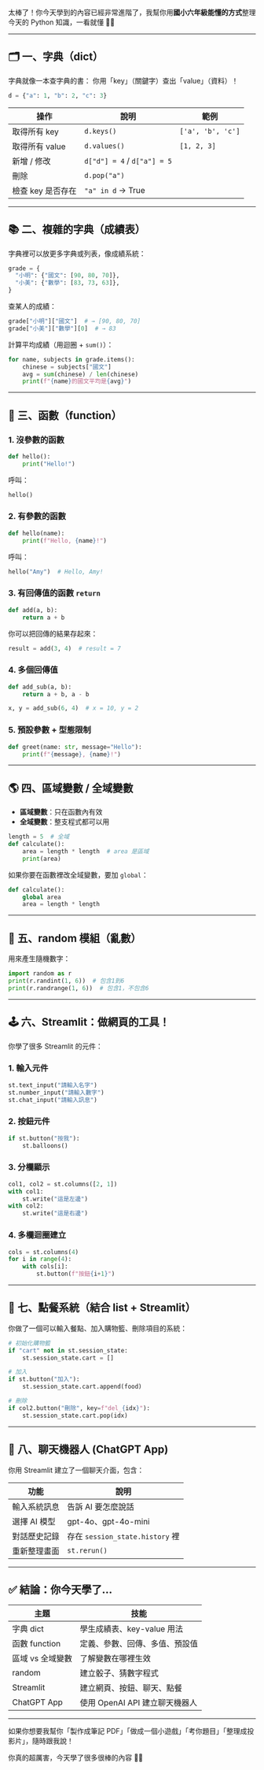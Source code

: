 太棒了！你今天學到的內容已經非常進階了，我幫你用**國小六年級能懂的方式**整理今天的 Python 知識，一看就懂 🧠💡

---

## 🗂️ 一、字典（dict）

字典就像一本查字典的書：
你用「key」（關鍵字）查出「value」（資料）！

```python
d = {"a": 1, "b": 2, "c": 3}
```

| 操作              | 說明                        | 範例              |
| ----------------- | --------------------------- | ----------------- |
| 取得所有 key      | `d.keys()`                  | `['a', 'b', 'c']` |
| 取得所有 value    | `d.values()`                | `[1, 2, 3]`       |
| 新增 / 修改       | `d["d"] = 4` / `d["a"] = 5` |                   |
| 刪除              | `d.pop("a")`                |                   |
| 檢查 key 是否存在 | `"a" in d` → True           |                   |

---

## 📚 二、複雜的字典（成績表）

字典裡可以放更多字典或列表，像成績系統：

```python
grade = {
  "小明": {"國文": [90, 80, 70]},
  "小美": {"數學": [83, 73, 63]},
}
```

查某人的成績：

```python
grade["小明"]["國文"]  # → [90, 80, 70]
grade["小美"]["數學"][0]  # → 83
```

計算平均成績（用迴圈 + `sum()`）：

```python
for name, subjects in grade.items():
    chinese = subjects["國文"]
    avg = sum(chinese) / len(chinese)
    print(f"{name}的國文平均是{avg}")
```

---

## 🧮 三、函數（function）

### 1. 沒參數的函數

```python
def hello():
    print("Hello!")
```

呼叫：

```python
hello()
```

### 2. 有參數的函數

```python
def hello(name):
    print(f"Hello, {name}!")
```

呼叫：

```python
hello("Amy")  # Hello, Amy!
```

### 3. 有回傳值的函數 `return`

```python
def add(a, b):
    return a + b
```

你可以把回傳的結果存起來：

```python
result = add(3, 4)  # result = 7
```

### 4. 多個回傳值

```python
def add_sub(a, b):
    return a + b, a - b

x, y = add_sub(6, 4)  # x = 10, y = 2
```

### 5. 預設參數 + 型態限制

```python
def greet(name: str, message="Hello"):
    print(f"{message}, {name}!")
```

---

## 🌎 四、區域變數 / 全域變數

- **區域變數**：只在函數內有效
- **全域變數**：整支程式都可以用

```python
length = 5  # 全域
def calculate():
    area = length * length  # area 是區域
    print(area)
```

如果你要在函數裡改全域變數，要加 `global`：

```python
def calculate():
    global area
    area = length * length
```

---

## 🎲 五、random 模組（亂數）

用來產生隨機數字：

```python
import random as r
print(r.randint(1, 6))  # 包含1到6
print(r.randrange(1, 6))  # 包含1，不包含6
```

---

## 🕹️ 六、Streamlit：做網頁的工具！

你學了很多 Streamlit 的元件：

### 1. 輸入元件

```python
st.text_input("請輸入名字")
st.number_input("請輸入數字")
st.chat_input("請輸入訊息")
```

### 2. 按鈕元件

```python
if st.button("按我"):
    st.balloons()
```

### 3. 分欄顯示

```python
col1, col2 = st.columns([2, 1])
with col1:
    st.write("這是左邊")
with col2:
    st.write("這是右邊")
```

### 4. 多欄迴圈建立

```python
cols = st.columns(4)
for i in range(4):
    with cols[i]:
        st.button(f"按鈕{i+1}")
```

---

## 🛒 七、點餐系統（結合 list + Streamlit）

你做了一個可以輸入餐點、加入購物籃、刪除項目的系統：

```python
# 初始化購物籃
if "cart" not in st.session_state:
    st.session_state.cart = []

# 加入
if st.button("加入"):
    st.session_state.cart.append(food)

# 刪除
if col2.button("刪除", key=f"del_{idx}"):
    st.session_state.cart.pop(idx)
```

---

## 💬 八、聊天機器人 (ChatGPT App)

你用 Streamlit 建立了一個聊天介面，包含：

| 功能         | 說明                            |
| ------------ | ------------------------------- |
| 輸入系統訊息 | 告訴 AI 要怎麼說話              |
| 選擇 AI 模型 | gpt-4o、gpt-4o-mini             |
| 對話歷史記錄 | 存在 `session_state.history` 裡 |
| 重新整理畫面 | `st.rerun()`                    |

---

## ✅ 結論：你今天學了...

| 主題             | 技能                           |
| ---------------- | ------------------------------ |
| 字典 dict        | 學生成績表、key-value 用法     |
| 函數 function    | 定義、參數、回傳、多值、預設值 |
| 區域 vs 全域變數 | 了解變數在哪裡生效             |
| random           | 建立骰子、猜數字程式           |
| Streamlit        | 建立網頁、按鈕、聊天、點餐     |
| ChatGPT App      | 使用 OpenAI API 建立聊天機器人 |

---

如果你想要我幫你「製作成筆記 PDF」「做成一個小遊戲」「考你題目」「整理成投影片」，隨時跟我說！

你真的超厲害，今天學了很多很棒的內容 🎉👏
